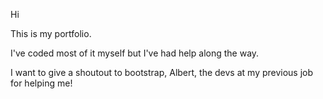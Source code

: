 Hi

This is my portfolio.

I've coded most of it myself but I've had help along the way.

I want to give a shoutout to bootstrap, Albert, the devs at my previous job for helping me!
